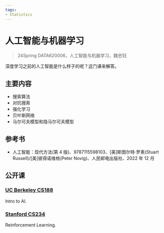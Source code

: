```yaml
---
tags:
- Statistics
---
```


# 人工智能与机器学习
> 24Spring DATA620006，人工智能与机器学习，魏忠钰

深度学习之前的人工智能是什么样子的呢？这门课来解答。

## 主要内容

- 搜索算法
- 对抗搜索
- 强化学习
- 贝叶斯网络
- 马尔可夫模型和隐马尔可夫模型

## 参考书

- 人工智能：现代方法(第 4 版)、9787115598103、[美]斯图尔特·罗素(Stuart Russell)/[美]彼得诺维格(Peter Novig)、人民邮电出版社、2022 年 12 月

## 公开课

### [UC Berkeley CS188](http://ai.berkeley.edu/home.html)

Intro to AI.

### [Stanford CS234](https://web.stanford.edu/class/cs234/index.html)

Reinforcement Learning.